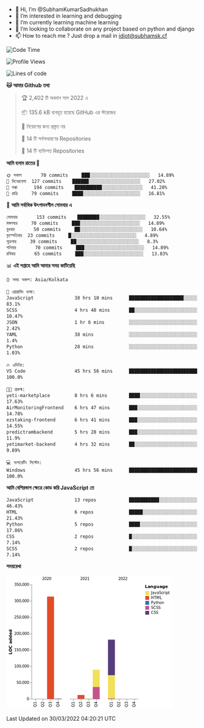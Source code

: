 - 👋 Hi, I’m @SubhamKumarSadhukhan
- 👀 I’m interested in learning and debugging
- 🌱 I’m currently learning machine learning
- 💞️ I’m looking to collaborate on any project based on python and django
- 📫 How to reach me ?
      Just drop a mail in idiot@subhamsk.cf

<!---
SubhamKumarSadhukhan/SubhamKumarSadhukhan is a ✨ special ✨ repository because its `README.md` (this file) appears on your GitHub profile.
You can click the Preview link to take a look at your changes.
--->


<!--START_SECTION:waka-->
![Code Time](http://img.shields.io/badge/Code%20Time-365%20hrs%208%20mins-blue)

![Profile Views](http://img.shields.io/badge/%E0%A6%AA%E0%A7%8D%E0%A6%B0%E0%A7%8B%E0%A6%AB%E0%A6%BE%E0%A6%87%E0%A6%B2%20%E0%A6%A6%E0%A6%B0%E0%A7%8D%E0%A6%B6%E0%A6%A8-2-blue)

![Lines of code](https://img.shields.io/badge/%E0%A6%B9%E0%A7%8D%E0%A6%AF%E0%A6%BE%E0%A6%B2%E0%A7%8B%20%E0%A6%93%E0%A6%AF%E0%A6%BC%E0%A6%BE%E0%A6%B0%E0%A7%8D%E0%A6%B2%E0%A7%8D%E0%A6%A1%20%E0%A6%A5%E0%A7%87%E0%A6%95%E0%A7%87%20%E0%A6%86%E0%A6%AE%E0%A6%BF%20%E0%A6%B2%E0%A6%BF%E0%A6%96%E0%A7%87%E0%A6%9B%E0%A6%BF-597%20Thousand%20%E0%A6%95%E0%A7%8B%E0%A6%A1%E0%A7%87%E0%A6%B0%20%E0%A6%B2%E0%A6%BE%E0%A6%87%E0%A6%A8-blue)

**🐱 আমার Github তথ্য** 

> 🏆 2,402 টি অবদান সাল 2022 এ
 > 
> 📦 135.6 kB ব্যবহৃত হয়েছে GitHub এর স্টরেজের 
 > 
> 🚫 নিয়োগের জন্য প্রস্তুত নয়
 > 
> 📜 14 টি সর্বসাধারণের Repositories 
 > 
> 🔑 14 টি ব্যক্তিগত Repositories  
 > 
**আমি হলাম রাতের 🦉** 

```text
🌞 সকাল       70 commits     ███░░░░░░░░░░░░░░░░░░░░░░   14.89% 
🌆 দিনেরবেলা  127 commits    ██████░░░░░░░░░░░░░░░░░░░   27.02% 
🌃 সন্ধা      194 commits    ██████████░░░░░░░░░░░░░░░   41.28% 
🌙 রাত্রি     79 commits     ████░░░░░░░░░░░░░░░░░░░░░   16.81%

```
📅 **আমি সর্বাধিক উৎপাদনশীল সোমবার এ** 

```text
সোমবার       153 commits    ████████░░░░░░░░░░░░░░░░░   32.55% 
মঙ্গলবার     70 commits     ███░░░░░░░░░░░░░░░░░░░░░░   14.89% 
বুধবার       50 commits     ██░░░░░░░░░░░░░░░░░░░░░░░   10.64% 
বৃহস্পতিবার  23 commits     █░░░░░░░░░░░░░░░░░░░░░░░░   4.89% 
শুক্রবার     39 commits     ██░░░░░░░░░░░░░░░░░░░░░░░   8.3% 
শনিবার       70 commits     ███░░░░░░░░░░░░░░░░░░░░░░   14.89% 
রবিবার       65 commits     ███░░░░░░░░░░░░░░░░░░░░░░   13.83%

```


📊 **এই সপ্তাহে আমি আমার সময় কাটিয়েছি** 

```text
⌚︎ সময় অঞ্চল: Asia/Kolkata

💬 প্রোগ্রামিং ভাষা: 
JavaScript               38 hrs 10 mins      ████████████████████░░░░░   83.1% 
SCSS                     4 hrs 48 mins       ██░░░░░░░░░░░░░░░░░░░░░░░   10.47% 
JSON                     1 hr 6 mins         ░░░░░░░░░░░░░░░░░░░░░░░░░   2.42% 
YAML                     38 mins             ░░░░░░░░░░░░░░░░░░░░░░░░░   1.4% 
Python                   28 mins             ░░░░░░░░░░░░░░░░░░░░░░░░░   1.03%

🔥 এডিটর: 
VS Code                  45 hrs 56 mins      █████████████████████████   100.0%

🐱‍💻 প্রকল্ম: 
yeti-marketplace         8 hrs 6 mins        ████░░░░░░░░░░░░░░░░░░░░░   17.63% 
AirMonitoringFrontend    6 hrs 47 mins       ███░░░░░░░░░░░░░░░░░░░░░░   14.78% 
ezstaking-frontend       6 hrs 41 mins       ███░░░░░░░░░░░░░░░░░░░░░░   14.55% 
predictrambackend        5 hrs 28 mins       ███░░░░░░░░░░░░░░░░░░░░░░   11.9% 
yetimarket-backend       4 hrs 32 mins       ██░░░░░░░░░░░░░░░░░░░░░░░   9.89%

💻 অপারেটিং সিস্টেম: 
Windows                  45 hrs 56 mins      █████████████████████████   100.0%

```

**আমি বেশিরভাগ ক্ষেত্রে কোড করি JavaScript তে** 

```text
JavaScript               13 repos            ███████████░░░░░░░░░░░░░░   46.43% 
HTML                     6 repos             █████░░░░░░░░░░░░░░░░░░░░   21.43% 
Python                   5 repos             ████░░░░░░░░░░░░░░░░░░░░░   17.86% 
CSS                      2 repos             █░░░░░░░░░░░░░░░░░░░░░░░░   7.14% 
SCSS                     2 repos             █░░░░░░░░░░░░░░░░░░░░░░░░   7.14%

```


**সময়রেখা**

![Chart not found](https://raw.githubusercontent.com/SubhamKumarSadhukhan/SubhamKumarSadhukhan/main/charts/bar_graph.png) 


 Last Updated on 30/03/2022 04:20:21 UTC
<!--END_SECTION:waka-->
